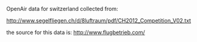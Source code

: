 OpenAir data for switzerland collected from:

http://www.segelfliegen.ch/d/8luftraum/pdf/CH2012_Competition_V02.txt

the source for this data is: http://www.flugbetrieb.com/
